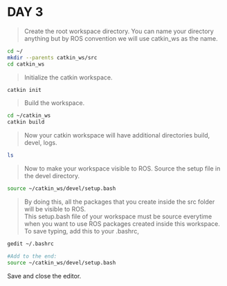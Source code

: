 # DAY 3

> Create the root workspace directory. You can name your directory anything but by ROS convention we will use catkin_ws as the name.
``` bash 
cd ~/
mkdir --parents catkin_ws/src
cd catkin_ws
```

> Initialize the catkin workspace.
``` bash 
catkin init
```

> Build the workspace.
``` bash 
cd ~/catkin_ws
catkin build
```

> Now your catkin workspace will have additional directories build, devel, logs.

``` bash
ls
```

> Now to make your workspace visible to ROS. Source the setup file in the devel directory.
``` bash
source ~/catkin_ws/devel/setup.bash
```

> By doing this, all the packages that you create inside the src folder will be visible to ROS.  
This setup.bash file of your workspace must be source everytime when you want to use ROS packages created inside this workspace.
 To save typing, add this to your .bashrc,

``` bash
gedit ~/.bashrc

#Add to the end: 
source ~/catkin_ws/devel/setup.bash

````

Save and close the editor.
